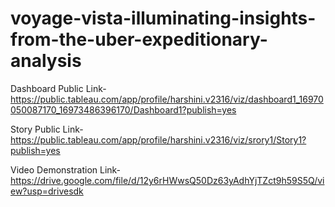 # voyage-vista-illuminating-insights-from-the-uber-expeditionary-analysis


Dashboard Public Link-https://public.tableau.com/app/profile/harshini.v2316/viz/dashboard1_16970050087170_16973486396170/Dashboard1?publish=yes

Story Public Link-https://public.tableau.com/app/profile/harshini.v2316/viz/srory1/Story1?publish=yes

Video Demonstration Link-https://drive.google.com/file/d/12y6rHWwsQ50Dz63yAdhYjTZct9h59S5Q/view?usp=drivesdk
